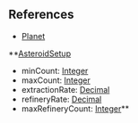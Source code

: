 ## References
  * [Planet](VanillaPlanet.md)

**[AsteroidSetup](VanillaAsteroidSetup.md)
  * minCount: [Integer](Integer.md)
  * maxCount: [Integer](Integer.md)
  * extractionRate: [Decimal](Decimal.md)
  * refineryRate: [Decimal](Decimal.md)
  * maxRefineryCount: [Integer](Integer.md)**
